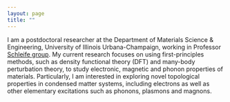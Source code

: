```yaml
---
layout: page
title: ""
---
```


I am a postdoctoral researcher at the Department of Materials Science & Engineering, University of Illinois Urbana-Champaign, working in Professor [Schleife group](http://schleife.matse.illinois.edu). My current research focuses on using first-principles methods, such as density functional theory (DFT) and many-body perturbation theory, to study electronic, magnetic and phonon properties of materials. Particularly, I am interested in exploring novel topological properties in condensed matter systems, including electrons as well as other elementary excitations such as phonons, plasmons and magnons. 

